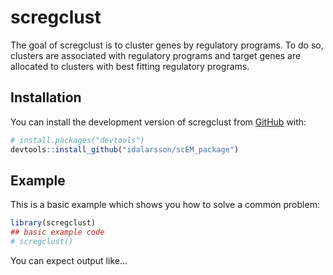 # scregclust

The goal of scregclust is to cluster genes by regulatory programs. To do
so, clusters are associated with regulatory programs and target genes
are allocated to clusters with best fitting regulatory programs.

## Installation

You can install the development version of scregclust from
[GitHub](https://github.com/) with:

``` r
# install.packages("devtools")
devtools::install_github("idalarsson/scEM_package")
```

## Example

This is a basic example which shows you how to solve a common problem:

``` r
library(scregclust)
## basic example code
# scregclust()
```

You can expect output like…
